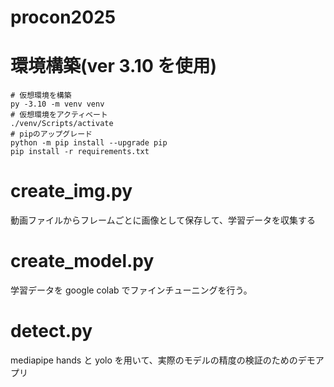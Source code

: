 # procon2025

# 環境構築(ver 3.10 を使用)

```shell
# 仮想環境を構築
py -3.10 -m venv venv
# 仮想環境をアクティベート
./venv/Scripts/activate
# pipのアップグレード
python -m pip install --upgrade pip
pip install -r requirements.txt
```

# create_img.py

動画ファイルからフレームごとに画像として保存して、学習データを収集する

# create_model.py

学習データを google colab でファインチューニングを行う。

# detect.py

mediapipe hands と yolo を用いて、実際のモデルの精度の検証のためのデモアプリ
